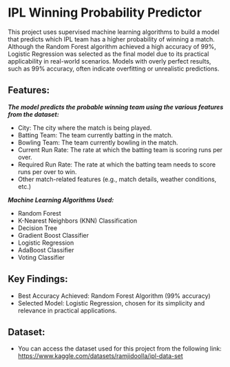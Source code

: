 # **IPL Winning Probability Predictor**

This project uses supervised machine learning algorithms to build a model that predicts which IPL team has a higher probability of winning a match. Although the Random Forest algorithm achieved a high accuracy of 99%, Logistic Regression was selected as the final model due to its practical applicability in real-world scenarios. Models with overly perfect results, such as 99% accuracy, often indicate overfitting or unrealistic predictions.

## **Features:**
***The model predicts the probable winning team using the various features from the dataset:***
* City: The city where the match is being played.
* Batting Team: The team currently batting in the match.
* Bowling Team: The team currently bowling in the match.
* Current Run Rate: The rate at which the batting team is scoring runs per over.
* Required Run Rate: The rate at which the batting team needs to score runs per over to win.
* Other match-related features (e.g., match details, weather conditions, etc.)

***Machine Learning Algorithms Used:***
* Random Forest
* K-Nearest Neighbors (KNN) Classification
* Decision Tree
* Gradient Boost Classifier
* Logistic Regression
* AdaBoost Classifier
* Voting Classifier

## **Key Findings:**
* Best Accuracy Achieved: Random Forest Algorithm (99% accuracy)
* Selected Model: Logistic Regression, chosen for its simplicity and relevance in practical applications.

## **Dataset:**
* You can access the dataset used for this project from the following link: https://www.kaggle.com/datasets/ramjidoolla/ipl-data-set
